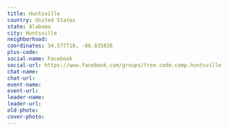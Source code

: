 ```yaml
---
title: Huntsville
country: United States
state: Alabama
city: Huntsville
neighborhood: 
coordinates: 34.577718, -86.835836
plus-code:
social-name: Facebook
social-url: https://www.facebook.com/groups/free.code.camp.huntsville
chat-name:
chat-url:
event-name:
event-url:
leader-name:
leader-url:
old-photo: 
cover-photo:
---
```


